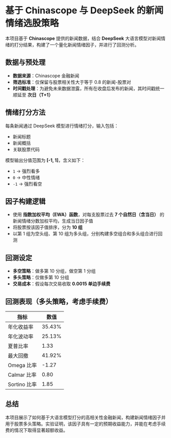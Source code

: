 # 基于 Chinascope 与 DeepSeek 的新闻情绪选股策略

本项目基于 **Chinascope** 提供的新闻数据，结合 **DeepSeek** 大语言模型对新闻情绪的打分结果，构建了一个量化新闻情绪因子，并进行了回测分析。

## 数据与预处理

- **数据来源**：Chinascope 金融新闻
- **筛选标准**：仅保留与股票相关性大于等于 0.8 的新闻-股票对
- **时间戳处理**：为避免未来数据泄露，所有在收盘后发布的新闻，其时间戳统一顺延至 **次日（T+1）**

## 情绪打分方法

每条新闻通过 DeepSeek 模型进行情绪打分，输入包括：

- 新闻标题  
- 新闻概括  
- 关联股票代码  

模型输出分值范围为 **[-1, 1]**，含义如下：

- `1` → 强烈看多  
- `0` → 中性情绪  
- `-1` → 强烈看空  

## 因子构建逻辑

- 使用 **指数加权平均（EWA）函数**，对每支股票过去 **7 个自然日（含当日）** 的新闻情绪分数加权平均，生成当日因子值
- 将股票按该因子值排序，分为 **10 组**
- 以第 1 组为空头组、第 10 组为多头组，分别构建多空组合和多头组合进行回测

## 回测设定

- **多空策略**：做多第 10 分组，做空第 1 分组
- **多头策略**：仅做多第 10 分组
- **交易成本**：假设每次交易收取 **0.0015 单边手续费**

## 回测表现（多头策略，考虑手续费）

| 指标               | 数值       |
|--------------------|------------|
| 年化收益率         | 35.43%     |
| 年化波动率         | 25.13%     |
| 夏普比率           | 1.33       |
| 最大回撤           | 41.92%     |
| Omega 比率         | -1.27      |
| Calmar 比率        | 0.80       |
| Sortino 比率       | 1.85       |

## 总结

本项目展示了如何基于大语言模型打分的高相关性金融新闻，构建新闻情绪因子并用于股票多头策略。实验证明，该因子具有一定的预期收益能力，并能在考虑手续费的情况下取得显著超额收益。
